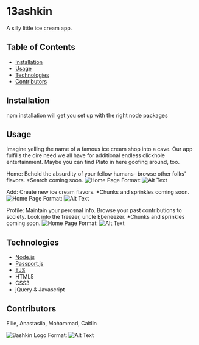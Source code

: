 # 13ashkin 

A silly little ice cream app.

## Table of Contents

- [Installation](#installation)
- [Usage](#usage)
- [Technologies](#technologies)
- [Contributors](#contributors)

## Installation

npm installation will get you set up with the right node packages

## Usage

Imagine yelling the name of a famous ice cream shop into a cave.  Our app fulfills the dire need we all have for additional endless clickhole entertainment.  Maybe you can find Plato in here goofing around, too.

Home: Behold the absurdity of your fellow humans- browse other folks' flavors.  *Search coming soon.
![Home Page](\13askin\public\images\wireframes\1_Home.PNG)
Format: ![Alt Text](url)

Add: Create new ice cream flavors.  *Chunks and sprinkles coming soon.
![Home Page](\13askin\public\images\wireframes\2_Add.PNG)
Format: ![Alt Text](url)

Profile: Maintain your perosnal info.  Browse your past contributions to society.  Look into the freezer, uncle Ebeneezer.  *Chunks and sprinkles coming soon.
![Home Page](\13askin\public\images\wireframes\3_Profile.PNG)
Format: ![Alt Text](url)

## Technologies

- [Node.js](#node)
- [Passport.js](#)
- [EJS]()
- HTML5
- CSS3
- jQuery & Javascript

## Contributors

Ellie, Anastasiia, Mohammad, Caitlin

![Bashkin Logo](/svg/logo.svg)
Format: ![Alt Text](url)